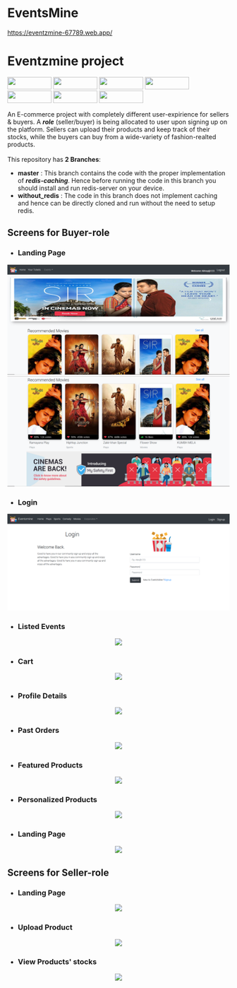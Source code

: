 # EventsMine
https://eventzmine-67789.web.app/
# Eventzmine project

<p float="left">
  <img src="https://img.shields.io/badge/React-20232A?style=for-the-badge&logo=react&logoColor=61DAFB" height="28" width="100" />
  <img src="https://img.shields.io/badge/Redux-593D88?style=for-the-badge&logo=redux&logoColor=white" height="28" width="100" />
  <img src="https://img.shields.io/badge/Node.js-43853D?style=for-the-badge&logo=node.js&logoColor=white" height="28" width="100" />
  <img src="https://img.shields.io/badge/Express.js-000000?style=for-the-badge&logo=express&logoColor=white" height="28" width="100" />
  <img src="https://img.shields.io/badge/MongoDB-4EA94B?style=for-the-badge&logo=mongodb&logoColor=white" height="28" width="100" />
  <img src="https://img.shields.io/badge/redis-%23DD0031.svg?&style=for-the-badge&logo=redis&logoColor=white" height="28" width="100" />
  <img src="https://img.shields.io/badge/JavaScript-F7DF1E?style=for-the-badge&logo=javascript&logoColor=black" height="28" width="100" />
</p>

An E-commerce project with completely different user-expirience for sellers & buyers. A ***role*** (seller/buyer) is being allocated to user upon signing up on the platform.
Sellers can upload their products and keep track of their stocks, while the buyers can buy from a wide-variety of fashion-realted products.<br><br>
This repository has **2 Branches**:

* **master** : This branch contains the code with the proper implementation of ***redis-caching***. Hence before running the code in this branch you should install and run redis-server on your device.<br>
* **without_redis** : The code in this branch does not implement caching and hence can be directly cloned and run without the need to setup redis.

## Screens for Buyer-role

* ### Landing Page ### 
<p align="center">
  <img src="Project_Images/home.PNG">
  <img src="Project_Images/home2.PNG">
</p>

* ### Login ###
<p align="center">
  <img src="Project_Images/login.PNG">
</p>

* ### Listed Events ###
<p align="center">
  <img src="Project_Images/listed_event.PNG">
</p>

* ### Cart ###
<p align="center">
  <img src="Project_Images/Cart.png">
</p>

* ### Profile Details ###
<p align="center">
<img src="Project_Images/ProfileDetails.png">
</p>

* ### Past Orders ###
<p align="center">
  <img src="Project_Images/OrderHistory.png">
</p>

* ### Featured Products
<p align="center">
  <img src="Project_Images/FeaturedProducts.png">
</p>

* ### Personalized Products
<p align="center">
  <img src="Project_Images/PersonalizedProducts.png">
</p>

* ### Landing Page ###
<p align="center">
  <img src="Project_Images/HomePage.png">
</p>

## Screens for Seller-role

* ### Landing Page ### 
<p align="center">
  <img src="Project_Images/SellerLandingPage.png">
</p>

* ### Upload Product ### 
<p align="center">
  <img src="Project_Images/SellProduct.png">
</p>

* ### View Products' stocks ### 
<p align="center">
  <img src="Project_Images/ProductsSold.png">
</p>
